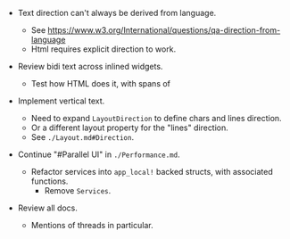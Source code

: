 * Text direction can't always be derived from language.
    - See https://www.w3.org/International/questions/qa-direction-from-language
    - Html requires explicit direction to work.

* Review bidi text across inlined widgets.
    - Test how HTML does it, with spans of 

* Implement vertical text.
    - Need to expand `LayoutDirection` to define chars and lines direction.
    - Or a different layout property for the "lines" direction.
    - See `./Layout.md#Direction`.

* Continue "#Parallel UI" in `./Performance.md`.
    - Refactor services into `app_local!` backed structs, with associated functions.
        - Remove `Services`.

* Review all docs.
    - Mentions of threads in particular.